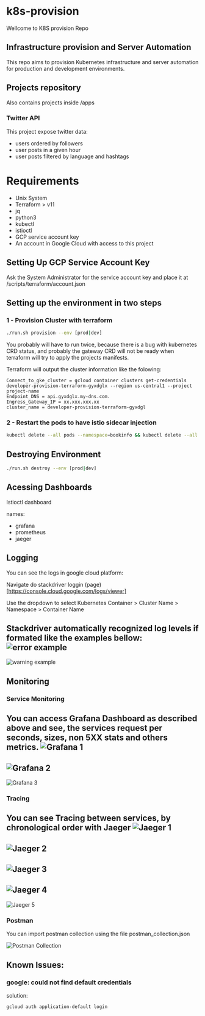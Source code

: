 
# k8s-provision
Wellcome to K8S provision Repo

## Infrastructure provision and Server Automation
This repo aims to provision Kubernetes infrastructure and server automation for production and development environments.

## Projects repository 
Also contains projects inside /apps 

### Twitter API 
This project expose twitter data:
- users ordered by followers
- user posts in a given hour
- user posts filtered by language and hashtags 

# Requirements
- Unix System
- Terraform > v11
- jq
- python3
- kubectl
- istioctl
- GCP service account key
- An account in Google Cloud with access to this project

## Setting Up GCP Service Account Key
Ask the System Administrator for the service account key and place it at
/scripts/terraform/account.json

## Setting up the environment in two steps

### 1 - Provision Cluster  with terraform

```bash
./run.sh provision --env [prod|dev]
```

You probably will have to run twice, because there is a bug 
with kubernetes CRD status, and probably the gateway CRD will not
be ready when terraform will try to apply the projects manifests.

Terraform will output the cluster information like the folowing:
```
Connect_to_gke_cluster = gcloud container clusters get-credentials developer-provision-terraform-gyxdglx --region us-central1 --project project-name
Endpoint_DNS = api.gyxdglx.my-dns.com.
Ingress_Gateway_IP = xx.xxx.xxx.xx
cluster_name = developer-provision-terraform-gyxdgl
```


### 2 - Restart the pods to have istio sidecar injection
```bash
kubectl delete --all pods --namespace=bookinfo && kubectl delete --all pods --namespace=api
```

## Destroying Environment

```bash
./run.sh destroy --env [prod|dev]
```

## Acessing Dashboards
Istioctl dashboard <dashboard-name>

names:
- grafana
- prometheus
- jaeger


## Logging
You can see the logs in google cloud platform:

Navigate do stackdriver loggin (page)[https://console.cloud.google.com/logs/viewer]

Use the dropdown to select Kubernetes Container > Cluster Name > Namespace > Container Name

Stackdriver automatically  recognized log levels if formated like the examples bellow:
![error example](readme_pics/log_bookinfo_severity_error.png)
---
![warning example](readme_pics/log_twitter_api_severity_warning.png)

## Monitoring
### Service Monitoring
You can access Grafana Dashboard as described above and see, the services
request per seconds, sizes, non 5XX stats and others metrics.
![Grafana 1](readme_pics/dashboard_grafana_1_non_500.png)
---
![Grafana 2](readme_pics/dashboard_grafana_2.png)
---
![Grafana 3](readme_pics/dashboard_grafana_3.png)

### Tracing
You can see Tracing between services, by chronological order with Jaeger
![Jaeger 1](readme_pics/dashboard_jaeger_flow.png)
---
![Jaeger 2](readme_pics/dashboard_jaeger_index.png)
---
![Jaeger 3](readme_pics/dashboard_jaeger_bookinfo.png)
---
![Jaeger 4](readme_pics/dashboard_jaeger_twitter.png)
---
![Jaeger 5](readme_pics/dashboard_jaeger_error.png)

### Postman
You can import postman collection using the file postman_collection.json

![Postman Collection](readme_pics/postman.png)

## Known Issues:
### google: could not find default credentials

solution:
```
gcloud auth application-default login
```

